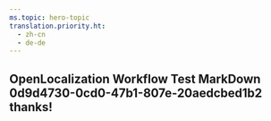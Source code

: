 ```yaml
---
ms.topic: hero-topic
translation.priority.ht: 
  - zh-cn
  - de-de
---
```

## OpenLocalization Workflow Test MarkDown 0d9d4730-0cd0-47b1-807e-20aedcbed1b2 thanks!
